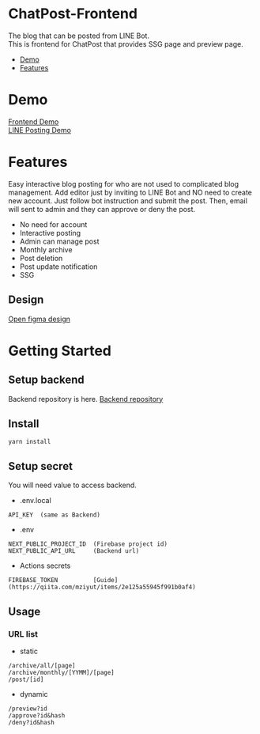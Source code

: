 # ChatPost-Frontend
The blog that can be posted from LINE Bot.  
This is frontend for ChatPost that provides SSG page and preview page.

- [Demo](#demo)
- [Features](#features)

# Demo
[Frontend Demo](https://foodbankbotdev.web.app/archive)  
[LINE Posting Demo](https://lin.ee/URajtX8)
# Features
Easy interactive blog posting for who are not used to complicated blog management.
Add editor just by inviting to LINE Bot and NO need to create new account.
Just follow bot instruction and submit the post.
Then, email will sent to admin and they can approve or deny the post.
- No need for account
- Interactive posting
- Admin can manage post
- Monthly archive
- Post deletion
- Post update notification
- SSG
## Design
[Open figma design](https://www.figma.com/file/Fe8TbnWzV7Osz2PVzJWTYd/LinePosting(Sandbox)?node-id=0%3A1&t=d6WTaVmHE85iyTc7-1)
# Getting Started
## Setup backend
Backend repository is here.
[Backend repository](https://github.com/Nekodigi/ChatBlog-Backend)
## Install
`yarn install`
## Setup secret
You will need value to access backend.
- .env.local  

```
API_KEY  (same as Backend)
```
- .env

```
NEXT_PUBLIC_PROJECT_ID  (Firebase project id)
NEXT_PUBLIC_API_URL     (Backend url)
```
- Actions secrets 
``` 
FIREBASE_TOKEN          [Guide](https://qiita.com/mziyut/items/2e125a55945f991b0af4)
```
## Usage
### URL list
- static
```
/archive/all/[page]                
/archive/monthly/[YYMM]/[page]   
/post/[id]                       
```
- dynamic
```
/preview?id
/approve?id&hash
/deny?id&hash
```
